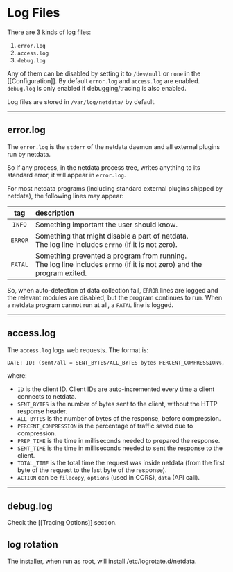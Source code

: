 # Log Files

There are 3 kinds of log files:

1. `error.log`
2. `access.log`
3. `debug.log`

Any of them can be disabled by setting it to `/dev/null` or `none` in the [[Configuration]].
By default `error.log` and `access.log` are enabled. `debug.log` is only enabled if debugging/tracing is also enabled.

Log files are stored in `/var/log/netdata/` by default.

---

## error.log

The `error.log` is the `stderr` of the netdata daemon and all external plugins run by netdata.

So if any process, in the netdata process tree, writes anything to its standard error, it will appear in `error.log`.

For most netdata programs (including standard external plugins shipped by netdata), the following lines may appear:

tag|description
:--:|:----
`INFO`|Something important the user should know.
`ERROR`|Something that might disable a part of netdata.<br/>The log line includes `errno` (if it is not zero).
`FATAL`|Something prevented a program from running.<br/>The log line includes `errno` (if it is not zero) and the program exited.

So, when auto-detection of data collection fail, `ERROR` lines are logged and the relevant modules are disabled, but the program continues to run. When a netdata program cannot run at all, a `FATAL` line is logged.

---

## access.log

The `access.log` logs web requests. The format is:

```txt
DATE: ID: (sent/all = SENT_BYTES/ALL_BYTES bytes PERCENT_COMPRESSION%, prep/sent/total PREP_TIME/SENT_TIME/TOTAL_TIME ms): ACTION CODE URL
```

where:

 - `ID` is the client ID. Client IDs are auto-incremented every time a client connects to netdata.
 - `SENT_BYTES` is the number of bytes sent to the client, without the HTTP response header.
 - `ALL_BYTES` is the number of bytes of the response, before compression.
 - `PERCENT_COMPRESSION` is the percentage of traffic saved due to compression.
 - `PREP_TIME` is the time in milliseconds needed to prepared the response.
 - `SENT_TIME` is the time in milliseconds needed to sent the response to the client.
 - `TOTAL_TIME` is the total time the request was inside netdata (from the first byte of the request to the last byte of the response).
 - `ACTION` can be `filecopy`, `options` (used in CORS), `data` (API call).

---

## debug.log

Check the [[Tracing Options]] section.

## log rotation

The installer, when run as root, will install /etc/logrotate.d/netdata.
